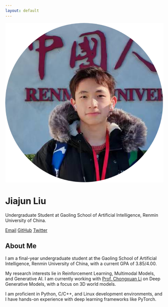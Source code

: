 ```yaml
---
layout: default
---
```


<div class="home">

  <div class="profile">
    <div class="profile-image">
      <img src="/assets/img/1c.png" alt="Jiajun Liu">
    </div>
    <div class="profile-info">
      <h1>Jiajun Liu</h1>
      <p class="meta">Undergraduate Student at Gaoling School of Artificial Intelligence, Renmin University of China.</p>
      <div class="social-links">
        <a href="mailto:{{ site.email }}">Email</a>
        <a href="https://github.com/{{ site.github_username }}" target="_blank" rel="noopener noreferrer">GitHub</a>
        <a href="https://x.com/{{ site.twitter_username }}" target="_blank" rel="noopener noreferrer">Twitter</a>
      </div>
    </div>
  </div>

  <div class="about">
    <h2>About Me</h2>
    <p>
      I am a final-year undergraduate student at the Gaoling School of Artificial Intelligence, Renmin University of China, with a current GPA of 3.85/4.00.
    </p>
    <p>
      My research interests lie in Reinforcement Learning, Multimodal Models, and Generative AI. I am currently working with <a href="https://zhenxuan00.github.io/">Prof. Chongxuan Li</a> on Deep Generative Models, with a focus on 3D world models.
    </p>
    <p>
      I am proficient in Python, C/C++, and Linux development environments, and I have hands-on experience with deep learning frameworks like PyTorch.
    </p>
  </div>

</div> 
